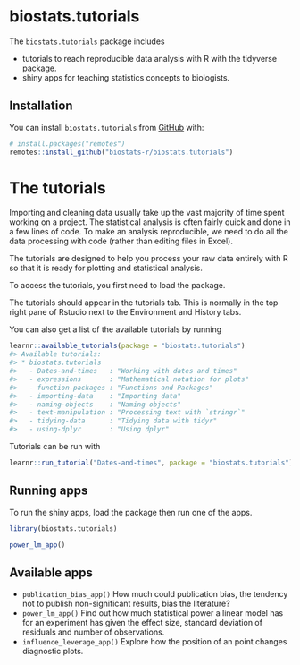 
<!-- README.md is generated from README.Rmd. Please edit that file -->

# biostats.tutorials

<!-- badges: start -->
<!-- badges: end -->

The `biostats.tutorials` package includes

-   tutorials to reach reproducible data analysis with R with the
    tidyverse package.
-   shiny apps for teaching statistics concepts to biologists.

## Installation

You can install `biostats.tutorials` from
[GitHub](https://github.com/biostats-r/biostats.tutorials) with:

``` r
# install.packages("remotes")
remotes::install_github("biostats-r/biostats.tutorials")
```

# The tutorials

Importing and cleaning data usually take up the vast majority of time
spent working on a project. The statistical analysis is often fairly
quick and done in a few lines of code. To make an analysis reproducible,
we need to do all the data processing with code (rather than editing
files in Excel).

The tutorials are designed to help you process your raw data entirely
with R so that it is ready for plotting and statistical analysis.

To access the tutorials, you first need to load the package.

The tutorials should appear in the tutorials tab. This is normally in
the top right pane of Rstudio next to the Environment and History tabs.

You can also get a list of the available tutorials by running

``` r
learnr::available_tutorials(package = "biostats.tutorials")
#> Available tutorials:
#> * biostats.tutorials
#>   - Dates-and-times   : "Working with dates and times"
#>   - expressions       : "Mathematical notation for plots"
#>   - function-packages : "Functions and Packages"
#>   - importing-data    : "Importing data"
#>   - naming-objects    : "Naming objects"
#>   - text-manipulation : "Processing text with `stringr`"
#>   - tidying-data      : "Tidying data with tidyr"
#>   - using-dplyr       : "Using dplyr"
```

Tutorials can be run with

``` r
learnr::run_tutorial("Dates-and-times", package = "biostats.tutorials")
```

## Running apps

To run the shiny apps, load the package then run one of the apps.

``` r
library(biostats.tutorials)

power_lm_app()
```

## Available apps

-   `publication_bias_app()` How much could publication bias, the
    tendency not to publish non-significant results, bias the
    literature?
-   `power_lm_app()` Find out how much statistical power a linear model
    has for an experiment has given the effect size, standard deviation
    of residuals and number of observations.
-   `influence_leverage_app()` Explore how the position of an point
    changes diagnostic plots.
